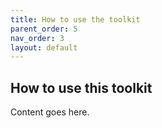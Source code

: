 ```yaml
---
title: How to use the toolkit
parent_order: 5
nav_order: 3
layout: default
---
```


## How to use this toolkit

Content goes here.
